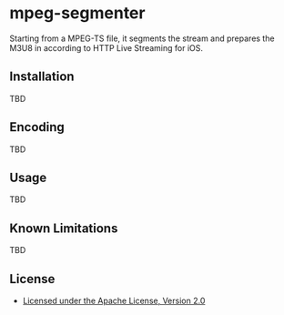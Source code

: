 mpeg-segmenter
=====================================

Starting from a MPEG-TS file, it segments the stream and prepares the M3U8 in according to
HTTP Live Streaming for iOS.

Installation
------------
TBD

Encoding
-------------
TBD

Usage
-------------
TBD

Known Limitations
------------------
TBD

License
-------
* [Licensed under the Apache License, Version 2.0](http://www.apache.org/licenses/LICENSE-2.0.txt)
